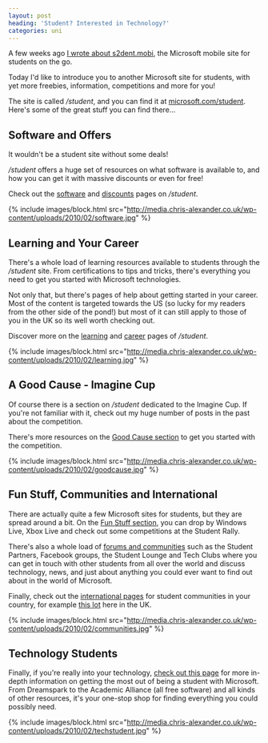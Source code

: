 ```yaml
---
layout: post
heading: 'Student? Interested in Technology?'
categories: uni
---
```


A few weeks ago [I wrote about s2dent.mobi](/2385), the Microsoft mobile site for students on the go.

Today I'd like to introduce you to another Microsoft site for students, with yet more freebies, information, competitions and more for you!

The site is called */student*, and you can find it at [microsoft.com/student](http://www.microsoft.com/student). Here's some of the great stuff you can find there...

## Software and Offers

It wouldn't be a student site without some deals!

*/student* offers a huge set of resources on what software is available to, and how you can get it with massive discounts or even for free!

Check out the [software](http://www.microsoft.com/student/en/us/default.aspx#software) and [discounts](http://www.microsoft.com/student/en/us/default.aspx#discounts) pages on */student*.

{% include images/block.html src="http://media.chris-alexander.co.uk/wp-content/uploads/2010/02/software.jpg" %}

## Learning and Your Career

There's a whole load of learning resources available to students through the */student* site. From certifications to tips and tricks, there's everything you need to get you started with Microsoft technologies.

Not only that, but there's pages of help about getting started in your career. Most of the content is targeted towards the US (so lucky for my readers from the other side of the pond!) but most of it can still apply to those of you in the UK so its well worth checking out.

Discover more on the [learning](http://www.microsoft.com/student/en/us/default.aspx#learn) and [career](http://www.microsoft.com/student/en/us/default.aspx#career) pages of */student*.

{% include images/block.html src="http://media.chris-alexander.co.uk/wp-content/uploads/2010/02/learning.jpg" %}

## A Good Cause - Imagine Cup

Of course there is a section on */student* dedicated to the Imagine Cup. If you're not familiar with it, check out my huge number of posts in the past about the competition.

There's more resources on the [Good Cause section](http://www.microsoft.com/student/en/us/default.aspx#a-good-cause) to get you started with the competition.

{% include images/block.html src="http://media.chris-alexander.co.uk/wp-content/uploads/2010/02/goodcause.jpg" %}

## Fun Stuff, Communities and International

There are actually quite a few Microsoft sites for students, but they are spread around a bit. On the [Fun Stuff section](http://www.microsoft.com/student/en/us/default.aspx#fun-stuff), you can drop by Windows Live, Xbox Live and check out some competitions at the Student Rally.

There's also a whole load of [forums and communities](http://www.microsoft.com/student/en/us/default.aspx#communities) such as the Student Partners, Facebook groups, the Student Lounge and Tech Clubs where you can get in touch with other students from all over the world and discuss technology, news, and just about anything you could ever want to find out about in the world of Microsoft.

Finally, check out the [international pages](http://www.microsoft.com/student/en/us/default.aspx#international) for student communities in your country, for example [this lot](http://www.microsoft.com/uk/education/default.aspx) here in the UK.

{% include images/block.html src="http://media.chris-alexander.co.uk/wp-content/uploads/2010/02/communities.jpg" %}

## Technology Students

Finally, if you're really into your technology, [check out this page](http://www.microsoft.com/student/en/us/default.aspx#Tech-Student) for more in-depth information on getting the most out of being a student with Microsoft. From Dreamspark to the Academic Alliance (all free software) and all kinds of other resources, it's your one-stop shop for finding everything you could possibly need.

{% include images/block.html src="http://media.chris-alexander.co.uk/wp-content/uploads/2010/02/techstudent.jpg" %}
